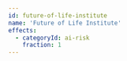 ```yaml
---
id: future-of-life-institute
name: 'Future of Life Institute'
effects:
  - categoryId: ai-risk
    fraction: 1
---
```

